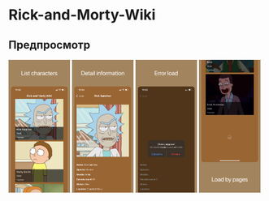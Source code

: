 # Rick-and-Morty-Wiki

## Предпросмотр
<p align="left">
<img src="https://raw.githubusercontent.com/Vonckad/Rick-and-Morty-Wiki/main/iPhone%20Max%20(6.5%20inch)-0.jpg" width="24%"> 
<img src="https://raw.githubusercontent.com/Vonckad/Rick-and-Morty-Wiki/main/iPhone%20Max%20(6.5%20inch)-1.jpg" width="24%"> 
<img src="https://raw.githubusercontent.com/Vonckad/Rick-and-Morty-Wiki/main/iPhone%20Max%20(6.5%20inch)-2.jpg" width="24%">
<img src="https://raw.githubusercontent.com/Vonckad/Rick-and-Morty-Wiki/main/iPhone%20Max%20(6.5%20inch)-3.jpg" width="24%">
</p>
